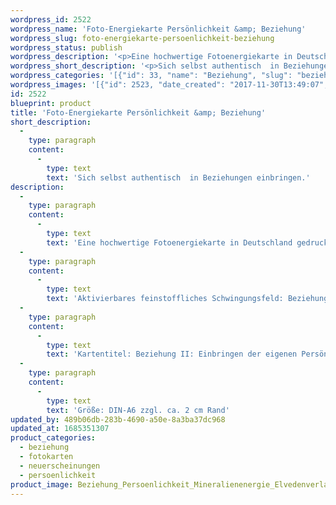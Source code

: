```yaml
---
wordpress_id: 2522
wordpress_name: 'Foto-Energiekarte Persönlichkeit &amp; Beziehung'
wordpress_slug: foto-energiekarte-persoenlichkeit-beziehung
wordpress_status: publish
wordpress_description: '<p>Eine hochwertige Fotoenergiekarte in Deutschland gedruckt und in Handarbeit laminiert.  Sie ist in Postkartengröße (DIN-A6) gut zu transportieren und kann auch auf den Körper aufgelegt werden.</p><p>Aktivierbares feinstoffliches Schwingungsfeld: Beziehung - Echtheit (Authentizität) - Sicherheit: Wunsch und Wille, die eigene Persönlichkeit authentisch in Beziehungen einzubringen.</p><p>Kartentitel: Beziehung II: Einbringen der eigenen Persönlichkeit. Reihe: Beziehung. Schwingungsebene: Grün</p><p>Größe: DIN-A6 zzgl. ca. 2 cm Rand<br />Andere Formate sind individuell für Sie innerhalb weniger Tage herstellbar. Bitte kontaktieren Sie uns hierfür unter <a href="mailto:info@elvedenverlag.de">info@elvedenverlag.de</a>.</p><p><a href="https://my.feenbaum.de/anwendung-energiebilder-foto-laminiert/">Anwendungshinweise</a>      <a href="https://my.feenbaum.de/produktinformationen-fotokarten/">Produktinformationen</a></p>'
wordpress_short_description: '<p>Sich selbst authentisch  in Beziehungen einbringen.<br /><em>Hinweis: Das Wasserzeichen „Elveden Verlag Energiebild“ wird nicht mit gedruckt</em></p>'
wordpress_categories: '[{"id": 33, "name": "Beziehung", "slug": "beziehung"}, {"id": 23, "name": "Fotokarten", "slug": "fotokarten"}, {"id": 66, "name": "Neuerscheinungen", "slug": "neuerscheinungen"}, {"id": 37, "name": "Pers\u00f6nlichkeit", "slug": "persoenlichkeit"}]'
wordpress_images: '[{"id": 2523, "date_created": "2017-11-30T13:49:07", "date_created_gmt": "2017-11-30T11:49:07", "date_modified": "2017-11-30T13:49:07", "date_modified_gmt": "2017-11-30T11:49:07", "src": "https://my.feenbaum.de/wp-content/uploads/2017/11/Beziehung_Persoenlichkeit_Mineralienenergie_Elvedenverlag_II-72_8x8-W.jpg", "name": "Beziehung_Persoenlichkeit_Mineralienenergie_Elvedenverlag_II-72_8x8-W", "alt": ""}]'
id: 2522
blueprint: product
title: 'Foto-Energiekarte Persönlichkeit &amp; Beziehung'
short_description:
  -
    type: paragraph
    content:
      -
        type: text
        text: 'Sich selbst authentisch  in Beziehungen einbringen.'
description:
  -
    type: paragraph
    content:
      -
        type: text
        text: 'Eine hochwertige Fotoenergiekarte in Deutschland gedruckt und in Handarbeit laminiert.  Sie ist in Postkartengröße (DIN-A6) gut zu transportieren und kann auch auf den Körper aufgelegt werden.'
  -
    type: paragraph
    content:
      -
        type: text
        text: 'Aktivierbares feinstoffliches Schwingungsfeld: Beziehung - Echtheit (Authentizität) - Sicherheit: Wunsch und Wille, die eigene Persönlichkeit authentisch in Beziehungen einzubringen.'
  -
    type: paragraph
    content:
      -
        type: text
        text: 'Kartentitel: Beziehung II: Einbringen der eigenen Persönlichkeit. Reihe: Beziehung. Schwingungsebene: Grün'
  -
    type: paragraph
    content:
      -
        type: text
        text: 'Größe: DIN-A6 zzgl. ca. 2 cm Rand'
updated_by: 489b06db-283b-4690-a50e-8a3ba37dc968
updated_at: 1685351307
product_categories:
  - beziehung
  - fotokarten
  - neuerscheinungen
  - persoenlichkeit
product_image: Beziehung_Persoenlichkeit_Mineralienenergie_Elvedenverlag_II-72_8x8-W.jpg
---
```

